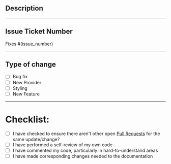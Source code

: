 ## Description
<!-- Include a summary of the change made and also list the dependencies that are required if any -->

---
## Issue Ticket Number
Fixes #(issue_number)

---
## Type of change
<!-- Please select all options that are applicable. -->
- [ ] Bug fix
- [ ] New Provider
- [ ] Styling
- [ ] New Feature

---
# Checklist:
- [ ] I have checked to ensure there aren't other open [Pull Requests](https://github.com/github-20k/course/issues) for the same update/change?
- [ ] I have performed a self-review of my own code
- [ ] I have commented my code, particularly in hard-to-understand areas
- [ ] I have made corresponding changes needed to the documentation
